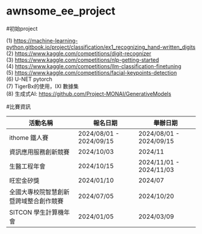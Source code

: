 # awnsome_ee_project

#初始project

(1) https://machine-learning-python.gitbook.io/project/classification/ex1_recognizing_hand-written_digits <BR>
(2) https://www.kaggle.com/competitions/digit-recognizer<BR>
(3) https://www.kaggle.com/competitions/nlp-getting-started<BR>
(4) https://www.kaggle.com/competitions/llm-classification-finetuning<BR>
(5) https://www.kaggle.com/competitions/facial-keypoints-detection<BR>
(6) U-NET pytorch <BR>
(7) TigerBx的使用，IXI 數據集 <BR>
(8) 生成式AI: https://github.com/Project-MONAI/GenerativeModels

#比賽資訊

| 活動名稱 | 報名日期 | 舉辦日期 |
|----------|----------|----------|
| ithome 鐵人賽 | 2024/08/01 - 2024/09/15 | 2024/08/01 - 2024/09/15 |
| 資訊應用服務創新競賽 | 2024/10/03 | 2024/11 |
| 生醫工程年會 | 2024/10/15 | 2024/11/01 - 2024/11/03 |
| 旺宏金矽獎 | 2024/01/10 | 2024/07  |
| 全國大專校院智慧創新暨跨域整合創作競賽 | 2024/07/05 | 2024/10/20 |
| SITCON 學生計算機年會 | 2024/01/05 | 2024/03/09 |


